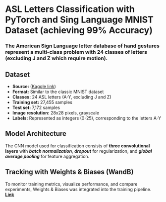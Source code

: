 # ASL Letters Classification with PyTorch and Sing Language MNIST Dataset (achieving $99$% Accuracy)

### The American Sign Language letter database of hand gestures represent a multi-class problem with 24 classes of letters (excluding J and Z which require motion).

## Dataset

- **Source:** ([Kaggle link](https://www.kaggle.com/datasets/datamunge/sign-language-mnist))
- **Format:** Similar to the classic MNIST dataset
- **Classes:** 24 ASL letters (A-Y, excluding J and Z)
- **Training set:** 27,455 samples
- **Test set:** 7,172 samples
- **Image resolution:** 28x28 pixels, grayscale
- **Labels:** Represented as integers (0-25), corresponding to the letters A-Y

## Model Architecture

The CNN model used for classification consists of **three convolutional layers** with **_batch normalization_**, **_dropout_** for regularization, and **_global average pooling_** for feature aggregation.

## Tracking with Weights & Biases (WandB)

To monitor training metrics, visualize performance, and compare experiments, Weights & Biases was integrated into the training pipeline. [**Link**](https://wandb.ai/viathorrr/ASL%20Alphabet%20Classification%20with%20PyTorch?nw=nwuserviathorr)
